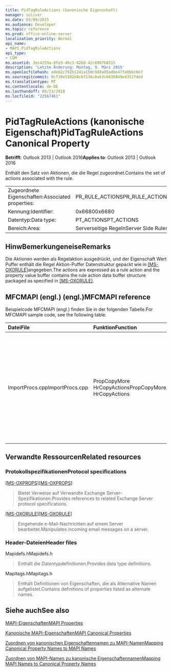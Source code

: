 ```yaml
---
title: PidTagRuleActions (kanonische Eigenschaft)
manager: soliver
ms.date: 03/09/2015
ms.audience: Developer
ms.topic: reference
ms.prod: office-online-server
localization_priority: Normal
api_name:
- MAPI.PidTagRuleActions
api_type:
- COM
ms.assetid: 3ec4259a-8fe9-46c3-82b8-42c6907b8515
description: 'Letzte Änderung: Montag, 9. März 2015'
ms.openlocfilehash: ede62c792b1241a150c9d0a05adbe47fe0b6c0e7
ms.sourcegitcommit: 0cf39e5382b8c6f236c8a63c6036849ed3527ded
ms.translationtype: MT
ms.contentlocale: de-DE
ms.lasthandoff: 08/23/2018
ms.locfileid: "22567461"
---
```

# <a name="pidtagruleactions-canonical-property"></a><span data-ttu-id="846aa-103">PidTagRuleActions (kanonische Eigenschaft)</span><span class="sxs-lookup"><span data-stu-id="846aa-103">PidTagRuleActions Canonical Property</span></span>

  
  
<span data-ttu-id="846aa-104">**Betrifft**: Outlook 2013 | Outlook 2016</span><span class="sxs-lookup"><span data-stu-id="846aa-104">**Applies to**: Outlook 2013 | Outlook 2016</span></span> 
  
<span data-ttu-id="846aa-105">Enthält den Satz von Aktionen, die die Regel zugeordnet.</span><span class="sxs-lookup"><span data-stu-id="846aa-105">Contains the set of actions associated with the rule.</span></span> 
  
|||
|:-----|:-----|
|<span data-ttu-id="846aa-106">Zugeordnete Eigenschaften:</span><span class="sxs-lookup"><span data-stu-id="846aa-106">Associated properties:</span></span>  <br/> |<span data-ttu-id="846aa-107">PR_RULE_ACTIONS</span><span class="sxs-lookup"><span data-stu-id="846aa-107">PR_RULE_ACTIONS</span></span>  <br/> |
|<span data-ttu-id="846aa-108">Kennung:</span><span class="sxs-lookup"><span data-stu-id="846aa-108">Identifier:</span></span>  <br/> |<span data-ttu-id="846aa-109">0x6680</span><span class="sxs-lookup"><span data-stu-id="846aa-109">0x6680</span></span>  <br/> |
|<span data-ttu-id="846aa-110">Datentyp:</span><span class="sxs-lookup"><span data-stu-id="846aa-110">Data type:</span></span>  <br/> |<span data-ttu-id="846aa-111">PT_ACTIONS</span><span class="sxs-lookup"><span data-stu-id="846aa-111">PT_ACTIONS</span></span>  <br/> |
|<span data-ttu-id="846aa-112">Bereich:</span><span class="sxs-lookup"><span data-stu-id="846aa-112">Area:</span></span>  <br/> |<span data-ttu-id="846aa-113">Serverseitige Regeln</span><span class="sxs-lookup"><span data-stu-id="846aa-113">Server Side Rules</span></span>  <br/> |
   
## <a name="remarks"></a><span data-ttu-id="846aa-114">HinwBemerkungeneise</span><span class="sxs-lookup"><span data-stu-id="846aa-114">Remarks</span></span>

<span data-ttu-id="846aa-115">Die Aktionen werden als Regelaktion ausgedrückt, und der Eigenschaft Wert Puffer enthält die Regel Aktion-Puffer Datenstruktur gepackt wie in [[MS-OXORULE]](http://msdn.microsoft.com/library/70ac9436-501e-43e2-9163-20d2b546b886%28Office.15%29.aspx)angegeben.</span><span class="sxs-lookup"><span data-stu-id="846aa-115">The actions are expressed as a rule action and the property value buffer contains the rule action data buffer structure packaged as specified in [[MS-OXORULE]](http://msdn.microsoft.com/library/70ac9436-501e-43e2-9163-20d2b546b886%28Office.15%29.aspx).</span></span>
  
## <a name="mfcmapi-reference"></a><span data-ttu-id="846aa-116">MFCMAPI (engl.) (engl.)</span><span class="sxs-lookup"><span data-stu-id="846aa-116">MFCMAPI reference</span></span>

<span data-ttu-id="846aa-117">Beispielcode MFCMAPI (engl.) finden Sie in der folgenden Tabelle.</span><span class="sxs-lookup"><span data-stu-id="846aa-117">For MFCMAPI sample code, see the following table.</span></span>
  
|<span data-ttu-id="846aa-118">**Datei**</span><span class="sxs-lookup"><span data-stu-id="846aa-118">**File**</span></span>|<span data-ttu-id="846aa-119">**Funktion**</span><span class="sxs-lookup"><span data-stu-id="846aa-119">**Function**</span></span>|<span data-ttu-id="846aa-120">**Comment**</span><span class="sxs-lookup"><span data-stu-id="846aa-120">**Comment**</span></span>|
|:-----|:-----|:-----|
|<span data-ttu-id="846aa-121">ImportProcs.cpp</span><span class="sxs-lookup"><span data-stu-id="846aa-121">ImportProcs.cpp</span></span>  <br/> |<span data-ttu-id="846aa-122">PropCopyMore HrCopyActions</span><span class="sxs-lookup"><span data-stu-id="846aa-122">PropCopyMore, HrCopyActions</span></span>  <br/> |<span data-ttu-id="846aa-123">Diese Funktionen wird gezeigt, wie eine PT_ACTIONS-Eigenschaft im Zusammenhang mit einer anderen Eigenschaft kopieren von analysieren.</span><span class="sxs-lookup"><span data-stu-id="846aa-123">These functions demonstrate how to parse a PT_ACTIONS property for the purposes of copying to another property.</span></span>  <br/> |
   
## <a name="related-resources"></a><span data-ttu-id="846aa-124">Verwandte Ressourcen</span><span class="sxs-lookup"><span data-stu-id="846aa-124">Related resources</span></span>

### <a name="protocol-specifications"></a><span data-ttu-id="846aa-125">Protokollspezifikationen</span><span class="sxs-lookup"><span data-stu-id="846aa-125">Protocol specifications</span></span>

<span data-ttu-id="846aa-126">[[MS-OXPROPS]](http://msdn.microsoft.com/library/f6ab1613-aefe-447d-a49c-18217230b148%28Office.15%29.aspx)</span><span class="sxs-lookup"><span data-stu-id="846aa-126">[[MS-OXPROPS]](http://msdn.microsoft.com/library/f6ab1613-aefe-447d-a49c-18217230b148%28Office.15%29.aspx)</span></span>
  
> <span data-ttu-id="846aa-127">Bietet Verweise auf Verwandte Exchange Server-Spezifikationen.</span><span class="sxs-lookup"><span data-stu-id="846aa-127">Provides references to related Exchange Server protocol specifications.</span></span>
    
<span data-ttu-id="846aa-128">[[MS-OXORULE]](http://msdn.microsoft.com/library/70ac9436-501e-43e2-9163-20d2b546b886%28Office.15%29.aspx)</span><span class="sxs-lookup"><span data-stu-id="846aa-128">[[MS-OXORULE]](http://msdn.microsoft.com/library/70ac9436-501e-43e2-9163-20d2b546b886%28Office.15%29.aspx)</span></span>
  
> <span data-ttu-id="846aa-129">Eingehende e-Mail-Nachrichten auf einem Server bearbeitet.</span><span class="sxs-lookup"><span data-stu-id="846aa-129">Manipulates incoming email messages on a server.</span></span>
    
### <a name="header-files"></a><span data-ttu-id="846aa-130">Header-Dateien</span><span class="sxs-lookup"><span data-stu-id="846aa-130">Header files</span></span>

<span data-ttu-id="846aa-131">Mapidefs.h</span><span class="sxs-lookup"><span data-stu-id="846aa-131">Mapidefs.h</span></span>
  
> <span data-ttu-id="846aa-132">Enthält die Datentypdefinitionen.</span><span class="sxs-lookup"><span data-stu-id="846aa-132">Provides data type definitions.</span></span>
    
<span data-ttu-id="846aa-133">Mapitags.h</span><span class="sxs-lookup"><span data-stu-id="846aa-133">Mapitags.h</span></span>
  
> <span data-ttu-id="846aa-134">Enthält Definitionen von Eigenschaften, die als Alternative Namen aufgelistet.</span><span class="sxs-lookup"><span data-stu-id="846aa-134">Contains definitions of properties listed as alternate names.</span></span>
    
## <a name="see-also"></a><span data-ttu-id="846aa-135">Siehe auch</span><span class="sxs-lookup"><span data-stu-id="846aa-135">See also</span></span>



[<span data-ttu-id="846aa-136">MAPI-Eigenschaften</span><span class="sxs-lookup"><span data-stu-id="846aa-136">MAPI Properties</span></span>](mapi-properties.md)
  
[<span data-ttu-id="846aa-137">Kanonische MAPI-Eigenschaften</span><span class="sxs-lookup"><span data-stu-id="846aa-137">MAPI Canonical Properties</span></span>](mapi-canonical-properties.md)
  
[<span data-ttu-id="846aa-138">Zuordnen von kanonischen Eigenschaftennamen zu MAPI-Namen</span><span class="sxs-lookup"><span data-stu-id="846aa-138">Mapping Canonical Property Names to MAPI Names</span></span>](mapping-canonical-property-names-to-mapi-names.md)
  
[<span data-ttu-id="846aa-139">Zuordnen von MAPI-Namen zu kanonische Eigenschaftennamen</span><span class="sxs-lookup"><span data-stu-id="846aa-139">Mapping MAPI Names to Canonical Property Names</span></span>](mapping-mapi-names-to-canonical-property-names.md)

